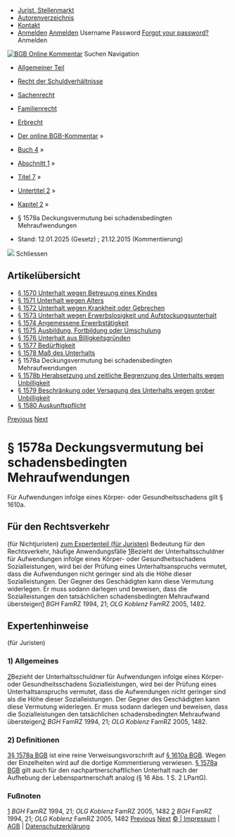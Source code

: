   * [Jurist. Stellenmarkt](https://bgb.kommentar.de/Buch-4/Abschnitt-1/Titel-7/Untertitel-2/Kapitel-2/</job-board> "Jurist. Stellenmarkt")
  * [Autorenverzeichnis](https://bgb.kommentar.de/Buch-4/Abschnitt-1/Titel-7/Untertitel-2/Kapitel-2/</Autorenverzeichnis> "Autorenverzeichnis")
  * [Kontakt](https://bgb.kommentar.de/Buch-4/Abschnitt-1/Titel-7/Untertitel-2/Kapitel-2/</Kontakt>)
  * [Anmelden](https://bgb.kommentar.de/Buch-4/Abschnitt-1/Titel-7/Untertitel-2/Kapitel-2/<#login> "show login form") [Anmelden](https://bgb.kommentar.de/Buch-4/Abschnitt-1/Titel-7/Untertitel-2/Kapitel-2/<#> "hide login form") Username Password
[Forgot your password?](https://bgb.kommentar.de/Buch-4/Abschnitt-1/Titel-7/Untertitel-2/Kapitel-2/</user/forgotpassword>) Anmelden 


[![BGB Online Kommentar](https://bgb.kommentar.de/extension/bgb/design/bgb/images/logo.png)](https://bgb.kommentar.de/Buch-4/Abschnitt-1/Titel-7/Untertitel-2/Kapitel-2/</> "BGB Online Kommentar")
Suchen
Navigation
  * [Allgemeiner Teil](https://bgb.kommentar.de/Buch-4/Abschnitt-1/Titel-7/Untertitel-2/Kapitel-2/</Buch-1>)
  * [Recht der Schuldverhältnisse](https://bgb.kommentar.de/Buch-4/Abschnitt-1/Titel-7/Untertitel-2/Kapitel-2/</Buch-2>)
  * [Sachenrecht](https://bgb.kommentar.de/Buch-4/Abschnitt-1/Titel-7/Untertitel-2/Kapitel-2/</Buch-3>)
  * [Familienrecht](https://bgb.kommentar.de/Buch-4/Abschnitt-1/Titel-7/Untertitel-2/Kapitel-2/</Buch-4>)
  * [Erbrecht](https://bgb.kommentar.de/Buch-4/Abschnitt-1/Titel-7/Untertitel-2/Kapitel-2/</Buch-5>)


  * [Der online BGB-Kommentar](https://bgb.kommentar.de/Buch-4/Abschnitt-1/Titel-7/Untertitel-2/Kapitel-2/</>) »
  * [Buch 4](https://bgb.kommentar.de/Buch-4/Abschnitt-1/Titel-7/Untertitel-2/Kapitel-2/</Buch-4>) »
  * [Abschnitt 1](https://bgb.kommentar.de/Buch-4/Abschnitt-1/Titel-7/Untertitel-2/Kapitel-2/</Buch-4/Abschnitt-1>) »
  * [Titel 7](https://bgb.kommentar.de/Buch-4/Abschnitt-1/Titel-7/Untertitel-2/Kapitel-2/</Buch-4/Abschnitt-1/Titel-7>) »
  * [Untertitel 2](https://bgb.kommentar.de/Buch-4/Abschnitt-1/Titel-7/Untertitel-2/Kapitel-2/</Buch-4/Abschnitt-1/Titel-7/Untertitel-2>) »
  * [Kapitel 2](https://bgb.kommentar.de/Buch-4/Abschnitt-1/Titel-7/Untertitel-2/Kapitel-2/</Buch-4/Abschnitt-1/Titel-7/Untertitel-2/Kapitel-2>) »
  * § 1578a Deckungsvermutung bei schadensbedingten Mehraufwendungen 
  * Stand: 12.01.2025 (Gesetz) ; 21.12.2015 (Kommentierung) 


![](https://vg01.met.vgwort.de/na/1c9909529ead4f509072c06d9081a7d5)
Schliessen 
## Artikelübersicht
  * [ § 1570 Unterhalt wegen Betreuung eines Kindes ](https://bgb.kommentar.de/Buch-4/Abschnitt-1/Titel-7/Untertitel-2/Kapitel-2/</Buch-4/Abschnitt-1/Titel-7/Untertitel-2/Kapitel-2/Unterhalt-wegen-Betreuung-eines-Kindes>)
  * [ § 1571 Unterhalt wegen Alters ](https://bgb.kommentar.de/Buch-4/Abschnitt-1/Titel-7/Untertitel-2/Kapitel-2/</Buch-4/Abschnitt-1/Titel-7/Untertitel-2/Kapitel-2/Unterhalt-wegen-Alters>)
  * [ § 1572 Unterhalt wegen Krankheit oder Gebrechen ](https://bgb.kommentar.de/Buch-4/Abschnitt-1/Titel-7/Untertitel-2/Kapitel-2/</Buch-4/Abschnitt-1/Titel-7/Untertitel-2/Kapitel-2/Unterhalt-wegen-Krankheit-oder-Gebrechen>)
  * [ § 1573 Unterhalt wegen Erwerbslosigkeit und Aufstockungsunterhalt ](https://bgb.kommentar.de/Buch-4/Abschnitt-1/Titel-7/Untertitel-2/Kapitel-2/</Buch-4/Abschnitt-1/Titel-7/Untertitel-2/Kapitel-2/Unterhalt-wegen-Erwerbslosigkeit-und-Aufstockungsunterhalt>)
  * [ § 1574 Angemessene Erwerbstätigkeit ](https://bgb.kommentar.de/Buch-4/Abschnitt-1/Titel-7/Untertitel-2/Kapitel-2/</Buch-4/Abschnitt-1/Titel-7/Untertitel-2/Kapitel-2/Angemessene-Erwerbstaetigkeit>)
  * [ § 1575 Ausbildung, Fortbildung oder Umschulung ](https://bgb.kommentar.de/Buch-4/Abschnitt-1/Titel-7/Untertitel-2/Kapitel-2/</Buch-4/Abschnitt-1/Titel-7/Untertitel-2/Kapitel-2/Ausbildung-Fortbildung-oder-Umschulung>)
  * [ § 1576 Unterhalt aus Billigkeitsgründen ](https://bgb.kommentar.de/Buch-4/Abschnitt-1/Titel-7/Untertitel-2/Kapitel-2/</Buch-4/Abschnitt-1/Titel-7/Untertitel-2/Kapitel-2/Unterhalt-aus-Billigkeitsgruenden>)
  * [ § 1577 Bedürftigkeit ](https://bgb.kommentar.de/Buch-4/Abschnitt-1/Titel-7/Untertitel-2/Kapitel-2/</Buch-4/Abschnitt-1/Titel-7/Untertitel-2/Kapitel-2/Beduerftigkeit>)
  * [ § 1578 Maß des Unterhalts ](https://bgb.kommentar.de/Buch-4/Abschnitt-1/Titel-7/Untertitel-2/Kapitel-2/</Buch-4/Abschnitt-1/Titel-7/Untertitel-2/Kapitel-2/Mass-des-Unterhalts>)
  * § 1578a Deckungsvermutung bei schadensbedingten Mehraufwendungen 
  * [ § 1578b Herabsetzung und zeitliche Begrenzung des Unterhalts wegen Unbilligkeit ](https://bgb.kommentar.de/Buch-4/Abschnitt-1/Titel-7/Untertitel-2/Kapitel-2/</Buch-4/Abschnitt-1/Titel-7/Untertitel-2/Kapitel-2/Herabsetzung-und-zeitliche-Begrenzung-des-Unterhalts-wegen-Unbilligkeit>)
  * [ § 1579 Beschränkung oder Versagung des Unterhalts wegen grober Unbilligkeit ](https://bgb.kommentar.de/Buch-4/Abschnitt-1/Titel-7/Untertitel-2/Kapitel-2/</Buch-4/Abschnitt-1/Titel-7/Untertitel-2/Kapitel-2/Beschraenkung-oder-Versagung-des-Unterhalts-wegen-grober-Unbilligkeit>)
  * [ § 1580 Auskunftspflicht ](https://bgb.kommentar.de/Buch-4/Abschnitt-1/Titel-7/Untertitel-2/Kapitel-2/</Buch-4/Abschnitt-1/Titel-7/Untertitel-2/Kapitel-2/Auskunftspflicht>)


[Previous](https://bgb.kommentar.de/Buch-4/Abschnitt-1/Titel-7/Untertitel-2/Kapitel-2/</Buch-4/Abschnitt-1/Titel-7/Untertitel-2/Kapitel-2/Mass-des-Unterhalts> "§ 1578 Maß des Unterhalts") [Next](https://bgb.kommentar.de/Buch-4/Abschnitt-1/Titel-7/Untertitel-2/Kapitel-2/</Buch-4/Abschnitt-1/Titel-7/Untertitel-2/Kapitel-2/Herabsetzung-und-zeitliche-Begrenzung-des-Unterhalts-wegen-Unbilligkeit> "§ 1578b Herabsetzung und zeitliche Begrenzung des Unterhalts wegen Unbilligkeit")
# § 1578a Deckungsvermutung bei schadensbedingten Mehraufwendungen
Für Aufwendungen infolge eines Körper- oder Gesundheitsschadens gilt § 1610a.
## Für den Rechtsverkehr 
(für Nichtjuristen)
[zum Expertenteil (für Juristen)](https://bgb.kommentar.de/Buch-4/Abschnitt-1/Titel-7/Untertitel-2/Kapitel-2/<#expertenhinweise>)
Bedeutung für den Rechtsverkehr, häufige Anwendungsfälle
[1](https://bgb.kommentar.de/Buch-4/Abschnitt-1/Titel-7/Untertitel-2/Kapitel-2/<https:/bgb.kommentar.de/Buch-4/Abschnitt-1/Titel-7/Untertitel-2/Kapitel-2/Deckungsvermutung-bei-schadensbedingten-Mehraufwendungen#1>)Bezieht der Unterhaltsschuldner für Aufwendungen infolge eines Körper- oder Gesundheitsschadens Sozialleistungen, wird bei der Prüfung eines Unterhaltsanspruchs vermutet, dass die Aufwendungen nicht geringer sind als die Höhe dieser Sozialleistungen. Der Gegner des Geschädigten kann diese Vermutung widerlegen. Er muss sodann darlegen und beweisen, dass die Sozialleistungen den tatsächlichen schadensbedingten Mehraufwand übersteigen[1](https://bgb.kommentar.de/Buch-4/Abschnitt-1/Titel-7/Untertitel-2/Kapitel-2/<#fn:1>) _BGH_ FamRZ 1994, 21; _OLG_ _Koblenz_ FamRZ 2005, 1482.
## Expertenhinweise
(für Juristen)
### 1) Allgemeines
[2](https://bgb.kommentar.de/Buch-4/Abschnitt-1/Titel-7/Untertitel-2/Kapitel-2/<https:/bgb.kommentar.de/Buch-4/Abschnitt-1/Titel-7/Untertitel-2/Kapitel-2/Deckungsvermutung-bei-schadensbedingten-Mehraufwendungen/Allgemeines#2>)Bezieht der Unterhaltsschuldner für Aufwendungen infolge eines Körper- oder Gesundheitsschadens Sozialleistungen, wird bei der Prüfung eines Unterhaltsanspruchs vermutet, dass die Aufwendungen nicht geringer sind als die Höhe dieser Sozialleistungen. Der Gegner des Geschädigten kann diese Vermutung widerlegen. Er muss sodann darlegen und beweisen, dass die Sozialleistungen den tatsächlichen schadensbedingten Mehraufwand übersteigen[2](https://bgb.kommentar.de/Buch-4/Abschnitt-1/Titel-7/Untertitel-2/Kapitel-2/<#fn:2>) _BGH_ FamRZ 1994, 21; _OLG_ _Koblenz_ FamRZ 2005, 1482.
### 2) Definitionen
[3](https://bgb.kommentar.de/Buch-4/Abschnitt-1/Titel-7/Untertitel-2/Kapitel-2/<https:/bgb.kommentar.de/Buch-4/Abschnitt-1/Titel-7/Untertitel-2/Kapitel-2/Deckungsvermutung-bei-schadensbedingten-Mehraufwendungen/Definitionen#3>)[§ 1578a BGB](https://bgb.kommentar.de/Buch-4/Abschnitt-1/Titel-7/Untertitel-2/Kapitel-2/</Buch-4/Abschnitt-1/Titel-7/Untertitel-2/Kapitel-2/Deckungsvermutung-bei-schadensbedingten-Mehraufwendungen>) ist eine reine Verweisungsvorschrift auf [§ 1610a BGB](https://bgb.kommentar.de/Buch-4/Abschnitt-1/Titel-7/Untertitel-2/Kapitel-2/<http:/bgb.kommentar.de/Buch-4/Abschnitt-2/Titel-3/Untertitel-1/Deckungsvermutung-bei-schadensbedingten-Mehraufwendungen?search=1610a>). Wegen der Einzelheiten wird auf die dortige Kommentierung verwiesen.
[§ 1578a BGB](https://bgb.kommentar.de/Buch-4/Abschnitt-1/Titel-7/Untertitel-2/Kapitel-2/</Buch-4/Abschnitt-1/Titel-7/Untertitel-2/Kapitel-2/Deckungsvermutung-bei-schadensbedingten-Mehraufwendungen>) gilt auch für den nachpartnerschaftlichen Unterhalt nach der Aufhebung der Lebenspartnerschaft analog (§ 16 Abs. 1 S. 2 LPartG).
### Fußnoten
[1](https://bgb.kommentar.de/Buch-4/Abschnitt-1/Titel-7/Untertitel-2/Kapitel-2/<#>) _BGH_ FamRZ 1994, 21; _OLG_ _Koblenz_ FamRZ 2005, 1482
[2](https://bgb.kommentar.de/Buch-4/Abschnitt-1/Titel-7/Untertitel-2/Kapitel-2/<#>) _BGH_ FamRZ 1994, 21; _OLG_ _Koblenz_ FamRZ 2005, 1482
[Previous](https://bgb.kommentar.de/Buch-4/Abschnitt-1/Titel-7/Untertitel-2/Kapitel-2/</Buch-4/Abschnitt-1/Titel-7/Untertitel-2/Kapitel-2/Mass-des-Unterhalts> "§ 1578 Maß des Unterhalts") [Next](https://bgb.kommentar.de/Buch-4/Abschnitt-1/Titel-7/Untertitel-2/Kapitel-2/</Buch-4/Abschnitt-1/Titel-7/Untertitel-2/Kapitel-2/Herabsetzung-und-zeitliche-Begrenzung-des-Unterhalts-wegen-Unbilligkeit> "§ 1578b Herabsetzung und zeitliche Begrenzung des Unterhalts wegen Unbilligkeit")
[© | Impressum](https://bgb.kommentar.de/Buch-4/Abschnitt-1/Titel-7/Untertitel-2/Kapitel-2/</Kontakt>) | [AGB](https://bgb.kommentar.de/Buch-4/Abschnitt-1/Titel-7/Untertitel-2/Kapitel-2/</AGB>) | [Datenschutzerklärung](https://bgb.kommentar.de/Buch-4/Abschnitt-1/Titel-7/Untertitel-2/Kapitel-2/</Datenschutzerklaerung-fuer-Leser>)
